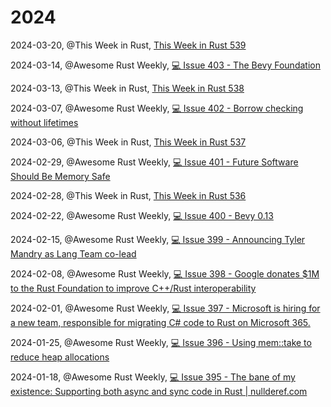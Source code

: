 # 2024

2024-03-20, @This Week in Rust, [This Week in Rust 539](https://this-week-in-rust.org/blog/2024/03/20/this-week-in-rust-539/)

2024-03-14, @Awesome Rust Weekly, [💻 Issue 403 - The Bevy Foundation](https://rust.libhunt.com/newsletter/403)

2024-03-13, @This Week in Rust, [This Week in Rust 538](https://this-week-in-rust.org/blog/2024/03/13/this-week-in-rust-538/)

2024-03-07, @Awesome Rust Weekly, [💻 Issue 402 - Borrow checking without lifetimes](https://rust.libhunt.com/newsletter/402)

2024-03-06, @This Week in Rust, [This Week in Rust 537](https://this-week-in-rust.org/blog/2024/03/06/this-week-in-rust-537/)

2024-02-29, @Awesome Rust Weekly, [💻 Issue 401 - Future Software Should Be Memory Safe](https://rust.libhunt.com/newsletter/401)

2024-02-28, @This Week in Rust, [This Week in Rust 536](https://this-week-in-rust.org/blog/2024/02/28/this-week-in-rust-536/)

2024-02-22, @Awesome Rust Weekly, [💻 Issue 400 - Bevy 0.13](https://rust.libhunt.com/newsletter/400)

2024-02-15, @Awesome Rust Weekly, [💻 Issue 399 - Announcing Tyler Mandry as Lang Team co-lead](https://rust.libhunt.com/newsletter/399)

2024-02-08, @Awesome Rust Weekly, [💻 Issue 398 - Google donates $1M to the Rust Foundation to improve C++/Rust interoperability](https://rust.libhunt.com/newsletter/398)

2024-02-01, @Awesome Rust Weekly, [💻 Issue 397 - Microsoft is hiring for a new team, responsible for migrating C# code to Rust on Microsoft 365.](https://rust.libhunt.com/newsletter/397)

2024-01-25, @Awesome Rust Weekly, [💻 Issue 396 - Using mem::take to reduce heap allocations](https://rust.libhunt.com/newsletter/396)

2024-01-18, @Awesome Rust Weekly, [💻 Issue 395 - The bane of my existence: Supporting both async and sync code in Rust | nullderef.com](https://rust.libhunt.com/newsletter/395)